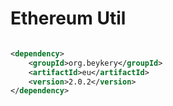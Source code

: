 # Ethereum Util

```xml

<dependency>
    <groupId>org.beykery</groupId>
    <artifactId>eu</artifactId>
    <version>2.0.2</version>
</dependency>
```

